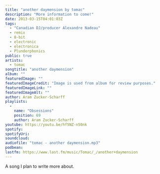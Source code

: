 ```yaml
---
title: "another daymension by tomac"
description: "More information to come!"
date: 2013-03-15T04:01:03Z
tags:
  - "Canadian DJ/producer Alexandre Nadeau"
  - remix
  - 8-bit
  - electronic
  - electronica
  - Plunderphonics
public: true
artists:
  - tomac
songtitle: "another daymension"
album: ""
featuredImage: ""
featuredImageCredit: "Image is used from album for review purposes."
featuredImageLink: ""
featuredImageAlt: ""
author: Aram Zucker-Scharff
playlists:
  -
    name: "Obsessions"
    position: 69
    author: Aram Zucker-Scharff
youtube: https://youtu.be/hf5NZ-n50nk
spotify: 
spotifyUri: 
soundcloud:
audiofile: "tomac - another daymension.mp3"
podbean:
lastfm: https://www.last.fm/music/Tomac/_/another+daymension
---
```


A song I plan to write more about.
		